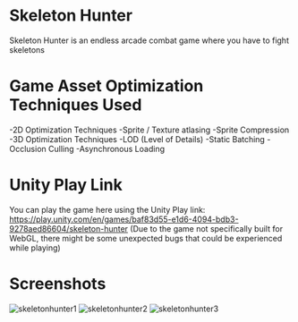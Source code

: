 # Skeleton Hunter
Skeleton Hunter is an endless arcade combat game where you have to fight skeletons

# Game Asset Optimization Techniques Used
-2D Optimization Techniques
    -Sprite / Texture atlasing
    -Sprite Compression
-3D Optimization Techniques
    -LOD (Level of Details)
    -Static Batching
    -Occlusion Culling
    -Asynchronous Loading

# Unity Play Link
You can play the game here using the Unity Play link: https://play.unity.com/en/games/baf83d55-e1d6-4094-bdb3-9278aed86604/skeleton-hunter
(Due to the game not specifically built for WebGL, there might be some unexpected bugs that could be experienced while playing)

# Screenshots
![skeletonhunter1](https://github.com/user-attachments/assets/781ae159-9bc7-4a63-bef9-f398300ffc79)
![skeletonhunter2](https://github.com/user-attachments/assets/bc7faae5-986f-406b-95be-1342eb7144d2)
![skeletonhunter3](https://github.com/user-attachments/assets/dd4d8a93-927b-48f1-94a8-085a5a970fbf)
